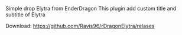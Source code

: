 
Simple drop Elytra from EnderDragon
This plugin add custom title and subtitle of Elytra

Download: https://github.com/Ravis96/rDragonElytra/relases
